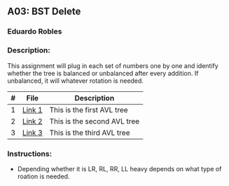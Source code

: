 ## A03: BST Delete
### Eduardo Robles
### Description: 

This assignment will plug in each set of numbers one by one and identify whether the tree is balanced or unbalanced after every addition. If unbalanced, it will whatever rotation is needed.

|  #  |  File  |  Description  |
| :---: | ---------------- | -------------------------------------------------- |
|  1  |  [Link 1](https://1drv.ms/b/c/14bb949ad3dc33ee/EezvZuof3iNDg-g0t6pELHQBibxlvKlBky7eFdD5Kd1gEw?e=4RnWHh)  |  This is the first AVL tree  |
|  2  |  [Link 2](https://1drv.ms/b/c/14bb949ad3dc33ee/EdqpYvKTvPNCmotrAJVfmCgBjLhm9TmRfllaOgef-JXvzA?e=oRY9nD)  |  This is the second AVL tree  |
|  3  |  [Link 3](https://1drv.ms/b/c/14bb949ad3dc33ee/EXHY4Qul7QVAp8PRkXFYIM0By6XLRzj2qrMlKrKfhRjVuQ?e=Cy0jkT)  |  This is the third AVL tree  |

### Instructions:

- Depending whether it is LR, RL, RR, LL heavy depends on what type of roation is needed.
